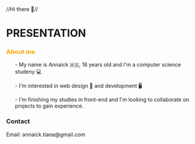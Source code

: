 //Hi there 👋//

<h1>PRESENTATION</h1>

<h3 style="color: orange;">About me</h3>
<ul>
  <p> - My name is Annaick 🇲🇬, 18 years old and I'm a computer science studeny 💻 <br></p>
  <p> - I'm interested in web design 🌇 and development 🖥<br></p>
  <p> - I'm finishing my studies in front-end and I'm looking to collaborate on projects to gain experience. <br></p>
</ul>

<h3>Contact</h3>
Email: annaick.tiana@gmail.com


